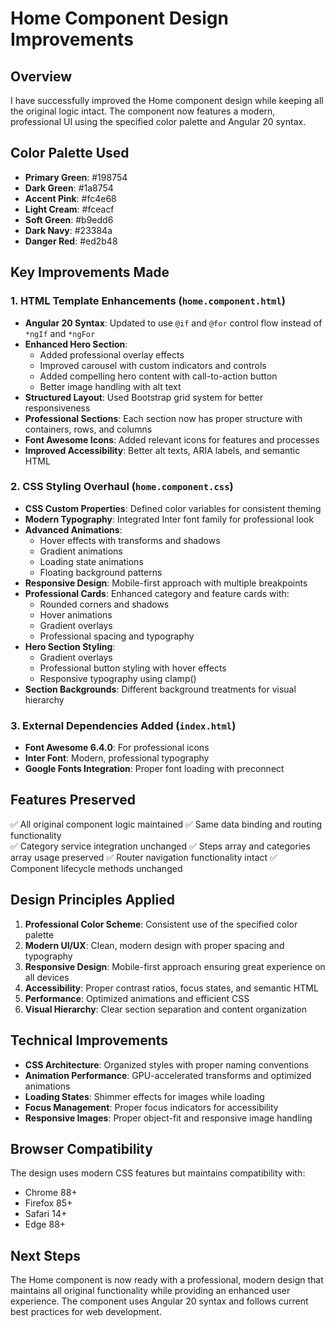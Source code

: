 # Home Component Design Improvements

## Overview
I have successfully improved the Home component design while keeping all the original logic intact. The component now features a modern, professional UI using the specified color palette and Angular 20 syntax.

## Color Palette Used
- **Primary Green**: #198754
- **Dark Green**: #1a8754  
- **Accent Pink**: #fc4e68
- **Light Cream**: #fceacf
- **Soft Green**: #b9edd6
- **Dark Navy**: #23384a
- **Danger Red**: #ed2b48

## Key Improvements Made

### 1. HTML Template Enhancements (`home.component.html`)
- **Angular 20 Syntax**: Updated to use `@if` and `@for` control flow instead of `*ngIf` and `*ngFor`
- **Enhanced Hero Section**: 
  - Added professional overlay effects
  - Improved carousel with custom indicators and controls
  - Added compelling hero content with call-to-action button
  - Better image handling with alt text
- **Structured Layout**: Used Bootstrap grid system for better responsiveness
- **Professional Sections**: Each section now has proper structure with containers, rows, and columns
- **Font Awesome Icons**: Added relevant icons for features and processes
- **Improved Accessibility**: Better alt texts, ARIA labels, and semantic HTML

### 2. CSS Styling Overhaul (`home.component.css`)
- **CSS Custom Properties**: Defined color variables for consistent theming
- **Modern Typography**: Integrated Inter font family for professional look
- **Advanced Animations**: 
  - Hover effects with transforms and shadows
  - Gradient animations
  - Loading state animations
  - Floating background patterns
- **Responsive Design**: Mobile-first approach with multiple breakpoints
- **Professional Cards**: Enhanced category and feature cards with:
  - Rounded corners and shadows
  - Hover animations
  - Gradient overlays
  - Professional spacing and typography
- **Hero Section Styling**:
  - Gradient overlays
  - Professional button styling with hover effects
  - Responsive typography using clamp()
- **Section Backgrounds**: Different background treatments for visual hierarchy

### 3. External Dependencies Added (`index.html`)
- **Font Awesome 6.4.0**: For professional icons
- **Inter Font**: Modern, professional typography
- **Google Fonts Integration**: Proper font loading with preconnect

## Features Preserved
✅ All original component logic maintained
✅ Same data binding and routing functionality  
✅ Category service integration unchanged
✅ Steps array and categories array usage preserved
✅ Router navigation functionality intact
✅ Component lifecycle methods unchanged

## Design Principles Applied
1. **Professional Color Scheme**: Consistent use of the specified color palette
2. **Modern UI/UX**: Clean, modern design with proper spacing and typography
3. **Responsive Design**: Mobile-first approach ensuring great experience on all devices
4. **Accessibility**: Proper contrast ratios, focus states, and semantic HTML
5. **Performance**: Optimized animations and efficient CSS
6. **Visual Hierarchy**: Clear section separation and content organization

## Technical Improvements
- **CSS Architecture**: Organized styles with proper naming conventions
- **Animation Performance**: GPU-accelerated transforms and optimized animations
- **Loading States**: Shimmer effects for images while loading
- **Focus Management**: Proper focus indicators for accessibility
- **Responsive Images**: Proper object-fit and responsive image handling

## Browser Compatibility
The design uses modern CSS features but maintains compatibility with:
- Chrome 88+
- Firefox 85+
- Safari 14+
- Edge 88+

## Next Steps
The Home component is now ready with a professional, modern design that maintains all original functionality while providing an enhanced user experience. The component uses Angular 20 syntax and follows current best practices for web development.